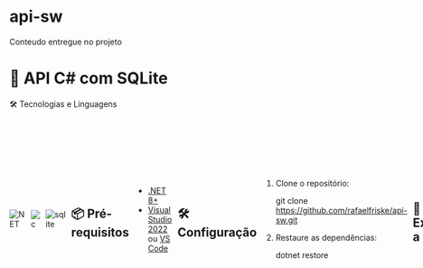 # api-sw

Conteudo entregue no projeto

# 🚀 API C# com SQLite

🛠️ Tecnologias e Linguagens
<div style="display: flex; gap: 10px; align-items: center;">
  <img src="https://img.shields.io/badge/.NET-512BD4?style=for-the-badge&logo=dotnet&logoColor=white" alt="NET" /> <img src="https://img.shields.io/badge/C%23-239120?style=for-for-the-badge&logo=c-sharp&logoColor=white" alt="c" /> <img src="https://img.shields.io/badge/SQLite-003B57?style=for-the-badge&logo=sqlite&logoColor=white" alt="sqlite" /> 


## 📦 Pré-requisitos

- [.NET 8+](https://dotnet.microsoft.com/download)
- [Visual Studio 2022](https://visualstudio.microsoft.com/) ou [VS Code](https://code.visualstudio.com/)

## 🛠️ Configuração

1. Clone o repositório:

   git clone https://github.com/rafaelfriske/api-sw.git

2. Restaure as dependências:

   dotnet restore

## 🏃 Executando a API

   dotnet run

## 📚 Endpoints

### Controller TbTarefas

#### GET:
1. /api/tarefas
  lista todas as tarefas que não foram removidas

2. /api/tarefas/id

    Lista uma tarefa especifica

#### PUT:

1. /api/tarefas/alterarStatus/id

    Altera o status da tarefa

2. /api/tarefas/removerTarefa/id

    Para remover uma tarefa (no caso ele altera o campo TarefaRemovida para 1)

#### POST

1. /api/tarefas

    Adicionar uma tarefa



Criei 2 scrips para criação do banco de dados juntamente com as tabelas necessárias e dados iniciais.
após executas esses scripts atenção na string de conexão do banco no projeto,
pois está com a string de conexão do meu banco local.
Fiz pelo sqlite, tem um arquivo que chama "meu banco" é só abrir pelo Db Browser
Link para download: https://sqlitebrowser.org/

## ⚠️ Regras de negócio do Projeto:

1. O status inicial da tarefa deve ser pendente
2. O status devem ser concluido ou pendente
3. Ao remover uma tarefa, ela continuara no banco. Porém o campo TarefaRemovida irá ser alterado para 1. 
4. Todas alterações de status alterará o campo DataAlteracao

